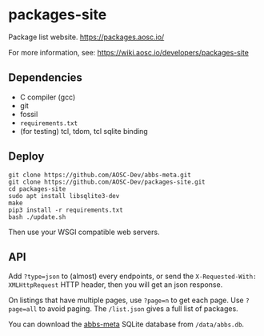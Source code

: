 # packages-site
Package list website. https://packages.aosc.io/

For more information, see: https://wiki.aosc.io/developers/packages-site

## Dependencies

* C compiler (gcc)
* git
* fossil
* `requirements.txt`
* (for testing) tcl, tdom, tcl sqlite binding

## Deploy

```
git clone https://github.com/AOSC-Dev/abbs-meta.git
git clone https://github.com/AOSC-Dev/packages-site.git
cd packages-site
sudo apt install libsqlite3-dev
make
pip3 install -r requirements.txt
bash ./update.sh
```

Then use your WSGI compatible web servers.

## API

Add `?type=json` to (almost) every endpoints, or send the `X-Requested-With: XMLHttpRequest` HTTP header, then you will get an json response.

On listings that have multiple pages, use `?page=n` to get each page.
Use `?page=all` to avoid paging. The `/list.json` gives a full list of packages.

You can download the [abbs-meta](https://github.com/AOSC-Dev/abbs-meta) SQLite database from `/data/abbs.db`.
